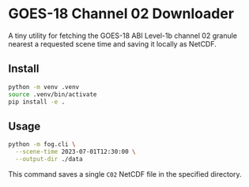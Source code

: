 # GOES-18 Channel 02 Downloader

A tiny utility for fetching the GOES-18 ABI Level-1b channel 02 granule nearest a
requested scene time and saving it locally as NetCDF.

## Install

```bash
python -m venv .venv
source .venv/bin/activate
pip install -e .
```

## Usage

```bash
python -m fog.cli \
  --scene-time 2023-07-01T12:30:00 \
  --output-dir ./data
```

This command saves a single `C02` NetCDF file in the specified directory.

